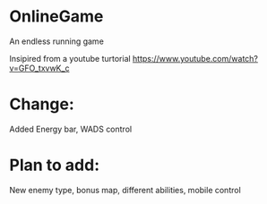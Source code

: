 # OnlineGame


An endless running game

Insipired from a youtube turtorial https://www.youtube.com/watch?v=GFO_txvwK_c 

# Change:
Added Energy bar, WADS control

# Plan to add:

New enemy type, bonus map, different abilities, mobile control
